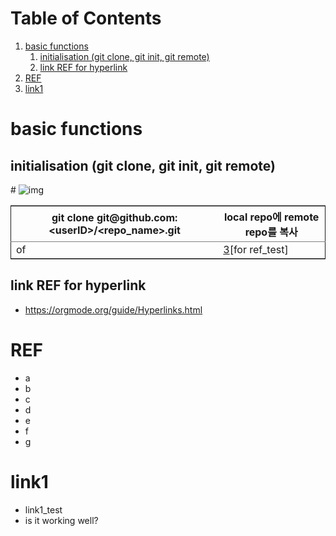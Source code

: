 
# Table of Contents

1.  [basic functions](#org866346d)
    1.  [initialisation (git clone, git init, git remote)](#org0079e2e)
    2.  [link REF for hyperlink](#org54771c7)
2.  [REF](#orge7ab256)
3.  [link1](#org7876b12)



<a id="org866346d"></a>

# basic functions


<a id="org0079e2e"></a>

## initialisation (git clone, git init, git remote)

\# ![img](./imgs/a.png "test for insert picture")

<table id="org3ce1c0a" border="2" cellspacing="0" cellpadding="6" rules="groups" frame="hsides">


<colgroup>
<col  class="org-left" />

<col  class="org-left" />
</colgroup>
<thead>
<tr>
<th scope="col" class="org-left">git clone git@github.com:&lt;userID&gt;/&lt;repo_name&gt;.git</th>
<th scope="col" class="org-left">local repo에 remote repo를 복사</th>
</tr>
</thead>

<tbody>
<tr>
<td class="org-left">of</td>
<td class="org-left"><a href="#org7876b12">3</a>[for ref_test]</td>
</tr>
</tbody>
</table>


<a id="org54771c7"></a>

## link REF for hyperlink

-   <https://orgmode.org/guide/Hyperlinks.html>


<a id="orge7ab256"></a>

# REF

-   a
-   b
-   c
-   d
-   e
-   f
-   g


<a id="org7876b12"></a>

# link1

-   link1\_test
-   is it working well?
